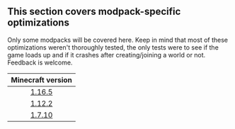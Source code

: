 ## This section covers modpack-specific optimizations

Only some modpacks will be covered here. Keep in mind that most of these optimizations weren't thoroughly tested, the only tests were to see if the game loads up and if it crashes after creating/joining a world or not. Feedback is welcome.

| Minecraft version |
|:---:|
| [1.16.5](1.16.5.md) |
| [1.12.2](1.12.2.md) |
| [1.7.10](1.7.10.md) |
